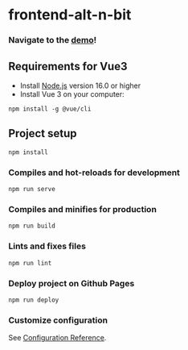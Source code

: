 # frontend-alt-n-bit

### Navigate to the [demo](https://dolnuea.github.io/frontend-alt-n-bit/)! ###

## Requirements for Vue3 ###
* Install [Node.js](https://nodejs.org/) version 16.0 or higher
* Install Vue 3 on your computer: 
``` 
npm install -g @vue/cli
```

## Project setup
```
npm install
```

### Compiles and hot-reloads for development
```
npm run serve
```

### Compiles and minifies for production
```
npm run build
```

### Lints and fixes files
```
npm run lint
```

### Deploy project on Github Pages
```
npm run deploy
```

### Customize configuration
See [Configuration Reference](https://cli.vuejs.org/config/).
